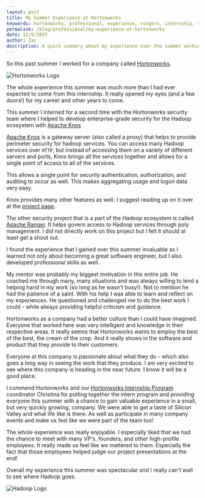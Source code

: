 ```yaml
---
layout: post
title: My Summer Experience at Hortonworks
keywords: hortonworks, professional, experience, rutgers, internship, software, engineering, software engineer
permalink: /blog/professional/my-experience-at-hortonworks
date: 12/9/2015
author: Zac
description: A quick summary about my experience over the summer working for Hortonworks
---
```


So this past summer I worked for a company called [Hortonworks](http://hortonworks.com).

![Hortonworks Logo](../../../assets/images/hortonworks-review/hortonworks-logo-1.png)

The whole experience this summer was much more than I had ever expected to come from this internship. It really opened my eyes (and a few doors!) for my career and other years to come.

This summer I interned for a second time with the Hortonworks security team where I helped to develop enterprise-grade security for the Hadoop ecosystem with [Apache Knox](http://knox.apache.org)

[Apache Knox](http://knox.apache.org) is a gateway server (also called a proxy) that helps to provide perimeter security for hadoop services. You can access many Hadoop services over `HTTP`, but instead of accessing them on a variety of different servers and ports, Knox brings all the services together and allows for a single point of access to all of the services.

This allows a single point for security authentication, authorization, and auditing to occur as well. This makes aggregating usage and logon data very easy.

Knox provides many other features as well. I suggest reading up on it over at the [project page](http://knox.apache.org).


The other security project that is a part of the Hadoop ecosystem is called [Apache Ranger](http://ranger.apache.org). It helps govern access to Hadoop services through poly management. I did not directly work on this project but I felt it should at least get a shout out.

I found the experience that I gained over this summer invaluable as I learned not only about becoming a great software engineer, but I also developed professional skills as well.

My mentor was probably my biggest motivation in this entire job. He coached me through many, many situations and was always willing to lend a helping hand in my work (so long as he wasn't busy!). Not to mention he had the patience of a saint. With his help I was able to learn and reflect on my experiences. He questioned and challenged me to do the best work I could - while always providing helpful criticism and guidance.

Hortonworks as a company had a better culture than I could have imagined. Everyone that worked here was very intelligent and knowledge in their respective areas. It really seems that Hortonworks wants to employ the best of the best, the cream of the crop. And it really shows in the software and product that they provide to their customers.

Everyone at this company is passionate about what they do - which also goes a long way in seeing the work that they produce. I am very excited to see where this company is heading in the near future. I know it will be a good place.

I commend Hortonworks and our [Hortonworks Internship Program](http://interns.hortonworks.com) coordinator Christina for putting together the intern program and providing everyone this summer with a chance to gain valuable experience in a small, but very quickly growing, company. We were able to get a taste of Silicon Valley and what life like is there. As well as participate in many company events and make us feel like we were part of the team too!

The whole experience was really enjoyable. I especially liked that we had the chance to meet with many VP's, founders, and other high-profile employees. It really made us feel like we mattered to them. Especially the fact that those employees helped judge our project presentations at the end!

Overall my experience this summer was spectacular and I really can't wait to see where Hadoop goes.

![Hadoop Logo](../../../assets/images/hortonworks-review/hadoop-logo-1.png)
